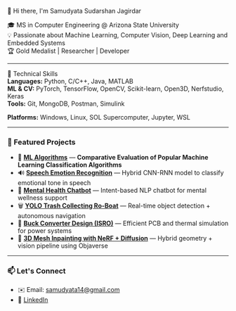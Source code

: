 👋 Hi there, I'm Samudyata Sudarshan Jagirdar

🎓 MS in Computer Engineering @ Arizona State University  
💡 Passionate about Machine Learning, Computer Vision, Deep Learning and Embedded Systems  
🏆 Gold Medalist | Researcher | Developer  

---

🔧 Technical Skills  
**Languages:** Python, C/C++, Java, MATLAB  
**ML & CV:** PyTorch, TensorFlow, OpenCV, Scikit-learn, Open3D, Nerfstudio, Keras  
**Tools:** Git, MongoDB, Postman, Simulink

**Platforms:** Windows, Linux, SOL Supercomputer, Jupyter, WSL  

---

### 📁 Featured Projects 
- 🤖 **[ML Algorithms](https://github.com/Samudyata/samudyata_projects/tree/main/Ml-algorithms)** — **Comparative Evaluation of Popular Machine Learning Classification Algorithms**
- 🔊 **[Speech Emotion Recognition](https://github.com/Samudyata/samudyata_projects/tree/main/Speech%20Emotion%20Recognition%20using%20CNN-RNN%20Hybrid%20Model)** — Hybrid CNN-RNN model to classify emotional tone in speech 
- 🧠 **[Mental Health Chatbot](https://github.com/Samudyata/samudyata_projects/tree/main/Mental%20Health%20Chatbot)** — Intent-based NLP chatbot for mental wellness support
- 🗑️ **[YOLO Trash Collecting Ro-Boat](https://github.com/Samudyata/samudyata_projects/tree/main/Trash-Collection-Ro-Boat)** — Real-time object detection + autonomous navigation  
- 🔧 **[Buck Converter Design (ISRO)](https://github.com/samudyata14/buck-converter)** — Efficient PCB and thermal simulation for power systems  
- 🧵 **[3D Mesh Inpainting with NeRF + Diffusion](https://github.com/samudyata14/nerf-mesh-inpainting)** — Hybrid geometry + vision pipeline using Objaverse  
 

---

### 📫 Let's Connect
- ✉️ Email: samudyata14@gmail.com  
- 🔗 [LinkedIn](https://www.linkedin.com/in/samudyata-sj/)  
